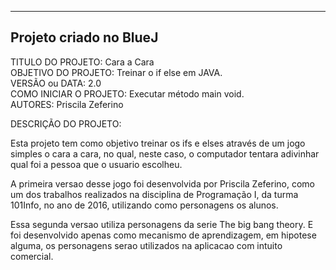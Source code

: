 
----------------------------------------------------------------------------
Projeto criado no BlueJ
------------------------------------------------------------------------

TITULO DO PROJETO: Cara a Cara <br>
OBJETIVO DO PROJETO: Treinar o if else em JAVA. <br>
VERSÃO ou DATA: 2.0 <br>
COMO INICIAR O PROJETO: Executar método main void. <br>
AUTORES: Priscila Zeferino <br>

DESCRIÇÃO DO PROJETO:

Esta projeto tem como objetivo treinar os ifs e elses através de um jogo simples o cara a cara, no qual, neste caso, o computador tentara adivinhar qual foi a pessoa que o usuario escolheu.

A primeira versao desse jogo foi desenvolvida por Priscila Zeferino, como um dos trabalhos realizados na disciplina de Programação I, da turma 101Info, no ano de 2016, utilizando como personagens os alunos.
 
Essa segunda versao utiliza personagens da serie The big bang theory. E foi desenvolvido apenas como mecanismo de aprendizagem, em hipotese alguma, os personagens serao utilizados na aplicacao com intuito comercial. 

